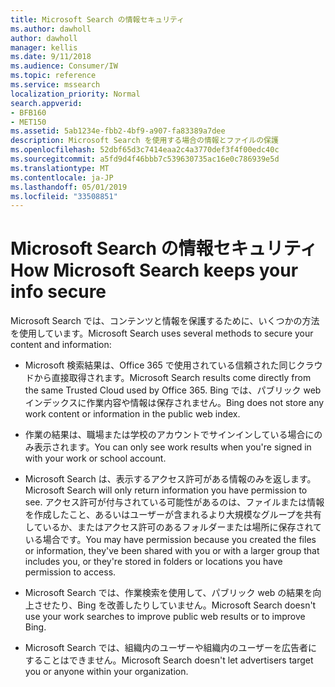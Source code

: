 ```yaml
---
title: Microsoft Search の情報セキュリティ
ms.author: dawholl
author: dawholl
manager: kellis
ms.date: 9/11/2018
ms.audience: Consumer/IW
ms.topic: reference
ms.service: mssearch
localization_priority: Normal
search.appverid:
- BFB160
- MET150
ms.assetid: 5ab1234e-fbb2-4bf9-a907-fa83389a7dee
description: Microsoft Search を使用する場合の情報とファイルの保護
ms.openlocfilehash: 52dbf65d3c7414eaa2c4a3770def3f4f00edc40c
ms.sourcegitcommit: a5fd9d4f46bbb7c539630735ac16e0c786939e5d
ms.translationtype: MT
ms.contentlocale: ja-JP
ms.lasthandoff: 05/01/2019
ms.locfileid: "33508851"
---
```

# <a name="how-microsoft-search-keeps-your-info-secure"></a><span data-ttu-id="61000-103">Microsoft Search の情報セキュリティ</span><span class="sxs-lookup"><span data-stu-id="61000-103">How Microsoft Search keeps your info secure</span></span>

<span data-ttu-id="61000-104">Microsoft Search では、コンテンツと情報を保護するために、いくつかの方法を使用しています。</span><span class="sxs-lookup"><span data-stu-id="61000-104">Microsoft Search uses several methods to secure your content and information:</span></span>
  
- <span data-ttu-id="61000-105">Microsoft 検索結果は、Office 365 で使用されている信頼された同じクラウドから直接取得されます。</span><span class="sxs-lookup"><span data-stu-id="61000-105">Microsoft Search results come directly from the same Trusted Cloud used by Office 365.</span></span> <span data-ttu-id="61000-106">Bing では、パブリック web インデックスに作業内容や情報は保存されません。</span><span class="sxs-lookup"><span data-stu-id="61000-106">Bing does not store any work content or information in the public web index.</span></span>
    
- <span data-ttu-id="61000-107">作業の結果は、職場または学校のアカウントでサインインしている場合にのみ表示されます。</span><span class="sxs-lookup"><span data-stu-id="61000-107">You can only see work results when you're signed in with your work or school account.</span></span>
    
- <span data-ttu-id="61000-108">Microsoft Search は、表示するアクセス許可がある情報のみを返します。</span><span class="sxs-lookup"><span data-stu-id="61000-108">Microsoft Search will only return information you have permission to see.</span></span> <span data-ttu-id="61000-109">アクセス許可が付与されている可能性があるのは、ファイルまたは情報を作成したこと、あるいはユーザーが含まれるより大規模なグループを共有しているか、またはアクセス許可のあるフォルダーまたは場所に保存されている場合です。</span><span class="sxs-lookup"><span data-stu-id="61000-109">You may have permission because you created the files or information, they've been shared with you or with a larger group that includes you, or they're stored in folders or locations you have permission to access.</span></span>
    
- <span data-ttu-id="61000-110">Microsoft Search では、作業検索を使用して、パブリック web の結果を向上させたり、Bing を改善したりしていません。</span><span class="sxs-lookup"><span data-stu-id="61000-110">Microsoft Search doesn't use your work searches to improve public web results or to improve Bing.</span></span>
    
- <span data-ttu-id="61000-111">Microsoft Search では、組織内のユーザーや組織内のユーザーを広告者にすることはできません。</span><span class="sxs-lookup"><span data-stu-id="61000-111">Microsoft Search doesn't let advertisers target you or anyone within your organization.</span></span>

  

